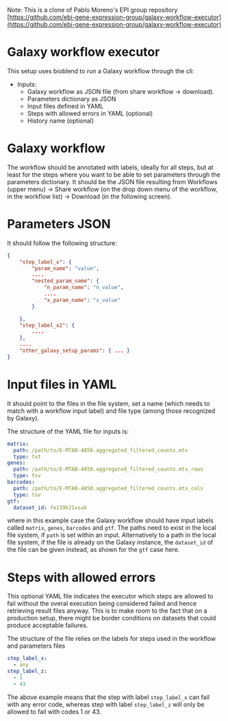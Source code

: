 Note: This is a clone of Pablo Moreno's EPI group repository [https://github.com/ebi-gene-expression-group/galaxy-workflow-executor](https://github.com/ebi-gene-expression-group/galaxy-workflow-executor)
# Galaxy workflow executor

This setup uses bioblend to run a Galaxy workflow through the cli:

- Inputs:
  - Galaxy workflow as JSON file (from share workflow -> download).
  - Parameters dictionary as JSON
  - Input files defined in YAML
  - Steps with allowed errors in YAML (optional)
  - History name (optional)

# Galaxy workflow

The workflow should be annotated with labels, ideally for all steps, but at least
for the steps where you want to be able to set parameters through the parameters
dictionary. It should be the JSON file resulting from Workflows (upper menu) -> Share workflow
(on the drop down menu of the workflow, in the workflow list) -> Download
(in the following screen).

# Parameters JSON

It should follow the following structure:

```json
{
    "step_label_x": {
        "param_name": "value",
        ....
        "nested_param_name": {
            "n_param_name": "n_value",
            ....
            "x_param_name": "x_value"
        }

    },
    "step_label_x2": {
        ....
    },
    ....
    "other_galaxy_setup_params": { ... }
}
```

# Input files in YAML

It should point to the files in the file system, set a name (which needs to match
with a workflow input label) and file type (among those recognized by Galaxy).

The structure of the YAML file for inputs is:

```yaml
matrix:
  path: /path/to/E-MTAB-4850.aggregated_filtered_counts.mtx
  type: txt
genes:
  path: /path/to/E-MTAB-4850.aggregated_filtered_counts.mtx_rows
  type: tsv
barcodes:
  path: /path/to/E-MTAB-4850.aggregated_filtered_counts.mtx_cols
  type: tsv
gtf:
  dataset_id: fe139k21xsak
```

where in this example case the Galaxy workflow should have input labels called `matrix`,
`genes`, `barcodes` and `gtf`. The paths need to exist in the local file system, if `path` is set within an input. Alternatively to a path in the local file system, if the file is already on the Galaxy instance, the `dataset_id` of the file can be given instead, as shown for the `gtf` case here.

# Steps with allowed errors

This optional YAML file indicates the executor which steps are allowed to fail without the overal execution being considered
failed and hence retrieving result files anyway. This is to make room to the fact that on a production setup, there might
be border conditions on datasets that could produce acceptable failures.

The structure of the file relies on the labels for steps used in the workflow and parameters files

```yaml
step_label_x:
  - any
step_label_z:
  - 1
  - 43
```

The above example means that the step with label `step_label_x` can fail with any error code, whereas step with label
`step_label_z` will only be allowed to fail with codes 1 or 43.


